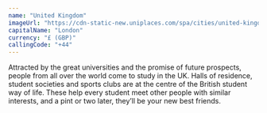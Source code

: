 ```yaml
---
name: "United Kingdom"
imageUrl: "https://cdn-static-new.uniplaces.com/spa/cities/united-kingdom/united-kingdom-medium.jpg"
capitalName: "London"
currency: "£ (GBP)"
callingCode: "+44"
---
```


Attracted by the great universities and the promise of future prospects, people from all over the world come to study in the UK. Halls of residence, student societies and sports clubs are at the centre of the British student way of life. These help every student meet other people with similar interests, and a pint or two later, they’ll be your new best friends.

